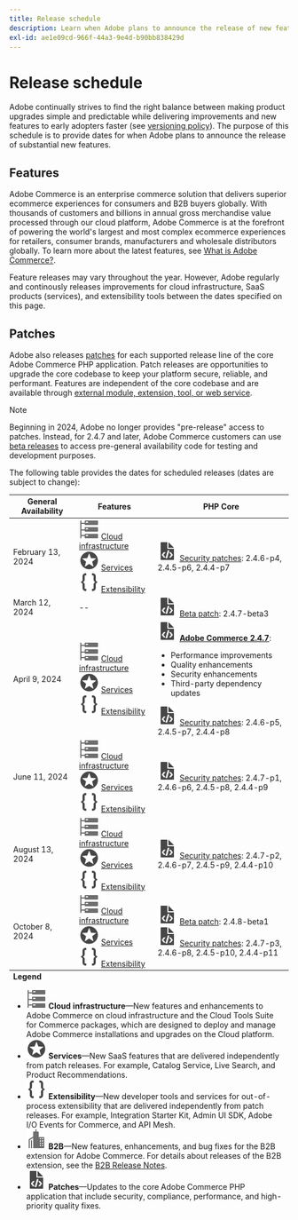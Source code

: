 ```yaml
---
title: Release schedule
description: Learn when Adobe plans to announce the release of new features for Adobe Commerce.
exl-id: ae1e09cd-966f-44a3-9e4d-b90bb838429d
---
```


# Release schedule

Adobe continually strives to find the right balance between making product upgrades simple and predictable while delivering improvements and new features to early adopters faster (see [versioning policy](versioning-policy.md)). The purpose of this schedule is to provide dates for when Adobe plans to announce the release of substantial new features.

## Features

Adobe Commerce is an enterprise commerce solution that delivers superior ecommerce experiences for consumers and B2B buyers globally. With thousands of customers and billions in annual gross merchandise value processed through our cloud platform, Adobe Commerce is at the forefront of powering the world's largest and most complex ecommerce experiences for retailers, consumer brands, manufacturers and wholesale distributors globally. To learn more about the latest features, see [What is Adobe Commerce?](https://experienceleague.adobe.com/en/docs/commerce-admin/start/about).

Feature releases may vary throughout the year. However, Adobe regularly and continously releases improvements for cloud infrastructure, SaaS products (services), and extensibility tools between the dates specified on this page.

## Patches

Adobe also releases [patches](versioning-policy.md#patch-release) for each supported release line of the core Adobe Commerce PHP application. Patch releases are opportunities to upgrade the core codebase to keep your platform secure, reliable, and performant. Features are independent of the core codebase and are available through [external module, extension, tool, or web service](versioning-policy.md#extensibility-infrastructure-and-services-release).

>[!NOTE]
>
>Beginning in 2024, Adobe no longer provides "pre-release" access to patches. Instead, for 2.4.7 and later, Adobe Commerce customers can use [beta releases](beta.md) to access pre-general availability code for testing and development purposes.

The following table provides the dates for scheduled releases (dates are subject to change):

<table>
<thead>
  <tr>
    <th>General Availability</th>
    <th>Features</th>
    <th>PHP Core</th>
  </tr>
</thead>
<tfoot>
   <tr>
      <td colspan="3"><strong>Legend</strong>
         <ul>
            <li><strong><img alt="Infrastructure feature icon" src="../assets/icons/servers.svg"></img> Cloud infrastructure</strong>—New features and enhancements to Adobe Commerce on cloud infrastructure and the Cloud Tools Suite for Commerce packages, which are designed to deploy and manage Adobe Commerce installations and upgrades on the Cloud platform.</li>
            <li><strong><img alt="Services feature icon" src="../assets/icons/feature.svg"></img> Services</strong>—New SaaS features that are delivered independently from patch releases. For example, Catalog Service, Live Search, and Product Recommendations.</li>
            <li><strong><img alt="Extensibility feature icon" src="../assets/icons/brackets.svg"></img> Extensibility</strong>—New developer tools and services for out-of-process extensibility that are delivered independently from patch releases. For example, Integration Starter Kit, Admin UI SDK, Adobe I/O Events for Commerce, and API Mesh.</li>
            <li><strong><img alt="B2B feature icon" src="../assets/icons/enterprise.svg"></img> B2B</strong>—New features, enhancements, and bug fixes for the B2B extension for Adobe Commerce. For details about releases of the B2B extension, see the <a href="https://experienceleague.adobe.com/docs/commerce-admin/b2b/release-notes.html">B2B Release Notes</a>.</li>
            <li><strong><img alt="Patch release icon" src="../assets/icons/file-code.svg"></img> Patches</strong>—Updates to the core Adobe Commerce PHP application that include security, compliance, performance, and high-priority quality fixes.</li>
         </ul>
      </td>
   </tr>
</tfoot>
<tbody>
  <tr>
    <td>February 13, 2024</td>
    <td><img alt="Infrastructure feature icon" src="../assets/icons/servers.svg"></img> <a href="https://experienceleague.adobe.com/docs/commerce-cloud-service/user-guide/release-notes/cloud-tools-suite.html">Cloud infrastructure</a><br><img alt="Services feature icon" src="../assets/icons/feature.svg"></img> <a href="https://experienceleague.adobe.com/docs/commerce-merchant-services/user-guides/release-information/release-notes-all.html">Services</a><br><img alt="Extensibility feature icon" src="../assets/icons/brackets.svg"></img> <a href="https://developer.adobe.com/commerce/extensibility/">Extensibility</a></td>
    <td><img alt="Patch release icon" src="../assets/icons/file-code.svg"></img> <a href="release-notes/security/overview.md">Security patches</a>: 2.4.6-p4, 2.4.5-p6, 2.4.4-p7</td>
  </tr>
  <tr>
    <td>March 12, 2024</td>
    <td>--</td>
    <td><img alt="Patch release icon" src="../assets/icons/file-code.svg"></img> <a href="release-notes/commerce/overview.md">Beta patch</a>: 2.4.7-beta3</td>
  </tr>
  <tr>
    <td>April 9, 2024</td>
    <td><img alt="Infrastructure feature icon" src="../assets/icons/servers.svg"></img> <a href="https://experienceleague.adobe.com/docs/commerce-cloud-service/user-guide/release-notes/cloud-tools-suite.html">Cloud infrastructure</a><br><img alt="Services feature icon" src="../assets/icons/feature.svg"></img> <a href="https://experienceleague.adobe.com/docs/commerce-merchant-services/user-guides/release-information/release-notes-all.html">Services</a><br><img alt="Extensibility feature icon" src="../assets/icons/brackets.svg"></img> <a href="https://developer.adobe.com/commerce/extensibility/">Extensibility</a></td>
    <td><img alt="Patch release icon" src="../assets/icons/file-code.svg"></img> <a href="release-notes/commerce/overview.md"><strong>Adobe Commerce 2.4.7</a></strong>:<ul><li>Performance improvements</li><li>Quality enhancements</li><li>Security enhancements</li><li>Third-party dependency updates</li></ul><img alt="Patch release icon" src="../assets/icons/file-code.svg"></img> <a href="release-notes/security/overview.md">Security patches</a>: 2.4.6-p5, 2.4.5-p7, 2.4.4-p8</td>
  </tr>
  <tr>
    <td>June 11, 2024</td>
    <td><img alt="Infrastructure feature icon" src="../assets/icons/servers.svg"></img> <a href="https://experienceleague.adobe.com/docs/commerce-cloud-service/user-guide/release-notes/cloud-tools-suite.html">Cloud infrastructure</a><br><img alt="Services feature icon" src="../assets/icons/feature.svg"></img> <a href="https://experienceleague.adobe.com/docs/commerce-merchant-services/user-guides/release-information/release-notes-all.html">Services</a><br><img alt="Extensibility feature icon" src="../assets/icons/brackets.svg"></img> <a href="https://developer.adobe.com/commerce/extensibility/">Extensibility</a></td>
    <td><img alt="Patch release icon" src="../assets/icons/file-code.svg"></img> <a href="release-notes/security/overview.md">Security patches</a>: 2.4.7-p1, 2.4.6-p6, 2.4.5-p8, 2.4.4-p9</td>
  </tr>
  <tr>
    <td>August 13, 2024</td>
    <td><img alt="Infrastructure feature icon" src="../assets/icons/servers.svg"></img> <a href="https://experienceleague.adobe.com/docs/commerce-cloud-service/user-guide/release-notes/cloud-tools-suite.html">Cloud infrastructure</a><br><img alt="Services feature icon" src="../assets/icons/feature.svg"></img> <a href="https://experienceleague.adobe.com/docs/commerce-merchant-services/user-guides/release-information/release-notes-all.html">Services</a><br><img alt="Extensibility feature icon" src="../assets/icons/brackets.svg"></img> <a href="https://developer.adobe.com/commerce/extensibility/">Extensibility</a></td>
    <td><img alt="Patch release icon" src="../assets/icons/file-code.svg"></img> <a href="release-notes/security/overview.md">Security patches</a>: 2.4.7-p2, 2.4.6-p7, 2.4.5-p9, 2.4.4-p10</td>
  </tr>
  <tr>
    <td>October 8, 2024</td>
    <td><img alt="Infrastructure feature icon" src="../assets/icons/servers.svg"></img> <a href="https://experienceleague.adobe.com/docs/commerce-cloud-service/user-guide/release-notes/cloud-tools-suite.html">Cloud infrastructure</a><br><img alt="Services feature icon" src="../assets/icons/feature.svg"></img> <a href="https://experienceleague.adobe.com/docs/commerce-merchant-services/user-guides/release-information/release-notes-all.html">Services</a><br><img alt="Extensibility feature icon" src="../assets/icons/brackets.svg"></img> <a href="https://developer.adobe.com/commerce/extensibility/">Extensibility</a></td>
    <td><img alt="Patch release icon" src="../assets/icons/file-code.svg"></img> <a href="release-notes/commerce/overview.md">Beta patch</a>: 2.4.8-beta1<br><img alt="Patch release icon" src="../assets/icons/file-code.svg"></img> <a href="release-notes/security/overview.md">Security patches</a>: 2.4.7-p3, 2.4.6-p8, 2.4.5-p10, 2.4.4-p11</td>
  </tr>
</tbody>
</table>
